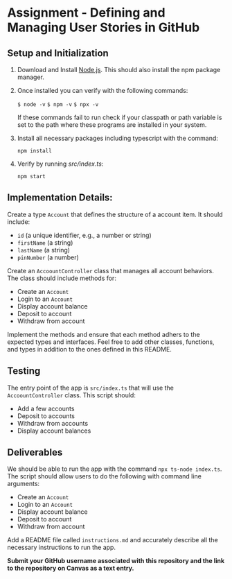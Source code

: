 # Assignment - Defining and Managing User Stories in GitHub

## Setup and Initialization

1. Download and Install [Node.js](https://nodejs.org/en/download/package-manager). This should also install the npm package manager.

2. Once installed you can verify with the following commands:

   `$ node -v`
   `$ npm -v`
   `$ npx -v`

   If these commands fail to run check if your classpath or path variable is set to the path where these programs are installed in your system.

3. Install all necessary packages including typescript with the command:

   `npm install`

4. Verify by running _src/index.ts_:

   `npm start`

## Implementation Details:

Create a type `Account` that defines the structure of a account item. It should include:

- `id` (a unique identifier, e.g., a number or string)
- `firstName` (a string)
- `lastName` (a string)
- `pinNumber` (a number)

Create an `AccoountController` class that manages all account behaviors. The class should include methods for:

- Create an `Account`
- Login to an `Account`
- Display account balance
- Deposit to account
- Withdraw from account

Implement the methods and ensure that each method adhers to the expected types and interfaces. Feel free to add other classes, functions, and types in addition to the ones defined in this README.

## Testing

The entry point of the app is `src/index.ts` that will use the `AccoountController` class. This script should:

- Add a few accounts
- Deposit to accounts
- Withdraw from accounts
- Display account balances

## Deliverables

We should be able to run the app with the command `npx ts-node index.ts`. The script should allow users to do the following with command line arguments:

- Create an `Account`
- Login to an `Account`
- Display account balance
- Deposit to account
- Withdraw from account

Add a README file called `instructions.md` and accurately describe all the necessary instructions to run the app.

**Submit your GitHub username associated with this repository and the link to the repository on Canvas as a text entry.**

